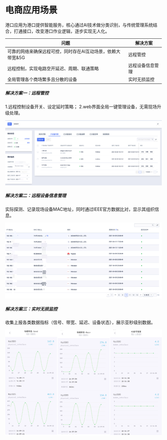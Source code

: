 # 电商应用场景

港口应用为港口提供智能服务，核心通过AI技术做分类识别，与传统管理系统结合，打通接口，改变港口作业逻辑，逐步实现无人化。

| 问题                                                        | 解决方案         |
| ----------------------------------------------------------- | ---------------- |
| 可靠的网络来确保远程可控，同时存在AI互动场景，依赖大带宽&5G | 远程管控         |
| 远程控制，实现电路空开延迟、周期、联通策略                  | 远程设备信息管理 |
| 全局管理各个商场繁多且分散的设备                            | 实时无损监控     |



##### 解决方案一：远程管控

1.远程控制设备开关、设定延时策略；
2.web界面全局一键管理设备，无需现场升级处理。

![](../images/commerce3.png)

##### 解决方案二：远程设备信息管理

实际探测、记录现场设备MAC地址，同时通过IEEE官方数据比对，显示其组织信息。

![commerce4](../images/commerce4.png)

##### 解决方案三：实时无损监控

收集上报各类数据指标（信号、带宽、延迟、设备状态），展示亚秒级别数据。

![ecommerce](../images/ecommerce.png)

